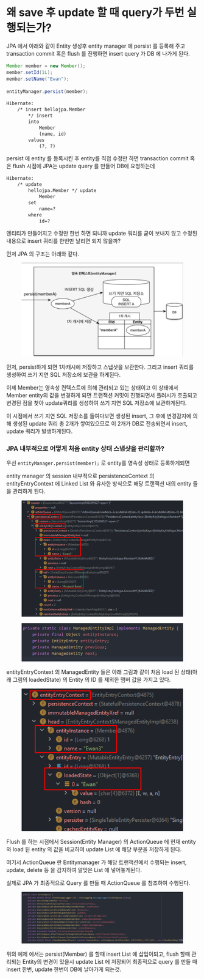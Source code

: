 # 왜 save 후 update 할 때 query가 두번 실행되는가?

JPA 에서 아래와 같이 Entity 생성후 entity manager 에 persist 를 등록해 주고 transaction commit 혹은 flush 를 진행하면 insert query 가 DB 에 나가게 된다.

```java
Member member = new Member();
member.setId(1L);
member.setName("Ewan");

entityManager.persist(member);

```

```
Hibernate: 
    /* insert hellojpa.Member
        */ insert 
        into
            Member
            (name, id) 
        values
            (?, ?)
```

persist 에 entity 를 등록시킨 후 entity를 직접 수정만 하면 transaction commit 혹은 flush 시점에 JPA는 update query 를 만들어 DB에 요청하는데

```
Hibernate: 
    /* update
        hellojpa.Member */ update
            Member 
        set
            name=? 
        where
            id=?
```

엔티티가 만들어지고 수정만 한번 하면 되니까 update 쿼리를 굳이 보내지 않고 수정된 내용으로 insert 쿼리를 한번만 날리면 되지 않을까?

먼저 JPA 의 구조는 아래와 같다.

<figure><img src="../../../.gitbook/assets/image (35).png" alt=""><figcaption></figcaption></figure>

먼저, persist하게 되면 1차캐시에 저장하고 스냅샷을 보관한다. 그리고 insert 쿼리를 생성하여 쓰기 지연 SQL 저장소에 보관을 하게된다.

이제 Member는 영속성 컨텍스트에 의해 관리되고 있는 상태이고 이 상태에서 Member entity의 값을 변경하게 되면 트랜잭션 커밋이 진행되면서 플러시가 호출되고 변경된 점을 찾아 update쿼리를 생성하여 쓰기 지연 SQL 저장소에 보관하게된다.

이 시점에서 쓰기 지연 SQL 저장소를 들여다보면 생성된 insert, 그 후에 변경감지에 의해 생성된 update 쿼리 총 2개가 쌓여있으므로 이 2개가 DB로 전송되면서 insert, update 쿼리가 발생하게된다.

### JPA 내부적으로 어떻게 처음 entity 상태 스냅샷을 관리할까?

우선 `entityManager.persist(member);` 로 entity를 영속성 상태로 등록하게되면

entity manager 의 session 내부적으로 persistenceContext 의 entityEntryContext 에 Linked List 와 유사한 방식으로 해당 트랜잭션 내의 entity 들을 관리하게 된다.

<figure><img src="../../../.gitbook/assets/image (26).png" alt=""><figcaption></figcaption></figure>

<figure><img src="../../../.gitbook/assets/image (1) (1) (1).png" alt=""><figcaption></figcaption></figure>

entityEntryContext 의 ManagedEntity 들은 아래 그림과 같이 처음 load 된 상태(아래 그림의 loadedState) 의 Entity 의 ID 를 제외한 맴버 값을 가지고 있다.

<figure><img src="../../../.gitbook/assets/image (39).png" alt=""><figcaption></figcaption></figure>

Flush 를 하는 시점에서 Session(Entity Manager) 의 ActionQueue 에 현재 entity와 load 된 entity 의 값을 비교하여 update List 에 해당 부분을 저장하게 된다.

여기서 ActionQueue 란 Entitymanager 가 해당 트랜잭션에서 수행되는 insert, update, delete 등 을 감지하여 알맞은 List 에 넣어놓게된다.&#x20;

실제로 JPA 가 최종적으로 Query 를 만들 때 ActionQueue 를 참조하여 수행된다.

<figure><img src="../../../.gitbook/assets/image (16).png" alt=""><figcaption></figcaption></figure>

위의 예제 에서는 persist(Member) 를 할때 insert List 에 삽입이되고, flush 할때 관리되는 Entity의 변경이 있을시 update List 에 저장되어 최종적으로 query 를 만들 때 insert 한번, update 한번이 DB에 날아가게 되는것.
